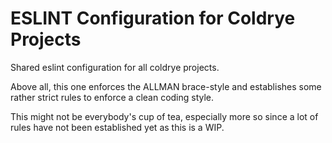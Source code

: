 
# ESLINT Configuration for Coldrye Projects

Shared eslint configuration for all coldrye projects.

Above all, this one enforces the ALLMAN brace-style and establishes some rather
strict rules to enforce a clean coding style.

This might not be everybody's cup of tea, especially more so since a lot of
rules have not been established yet as this is a WIP.

